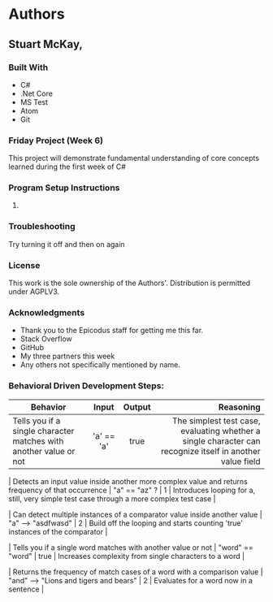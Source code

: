 # Authors
## **Stuart McKay,**

### Built With
* C#
* .Net Core
* MS Test
* Atom
* Git

### Friday Project (Week 6)
This project will demonstrate fundamental understanding of core concepts learned during the first week of C#

### Program Setup Instructions
1.


### Troubleshooting
Try turning it off and then on again

### License
This work is the sole ownership of the Authors'. Distribution is permitted under AGPLV3.

### Acknowledgments
* Thank you to the Epicodus staff for getting me this far.
* Stack Overflow
* GitHub
* My three partners this week
* Any others not specifically mentioned by name.

### Behavioral Driven Development Steps:
| Behavior | Input | Output | Reasoning |
| ------------- |:-------------:| :-------------:| -------: |  
| Tells you if a single character matches with another value or not | 'a' == 'a' | true | The simplest test case, evaluating whether a single character can recognize itself in another value field |

| Detects an input value inside another more complex value and returns frequency of that occurrence | "a" == "az" ? | 1 | Introduces looping for a, still, very simple test case through a more complex test case |

| Can detect multiple instances of a comparator value inside another value | "a" --> "asdfwasd" | 2 | Build off the looping and starts counting 'true' instances of the comparator |

| Tells you if a single word matches with another value or not | "word" == "word" | true | Increases complexity from single characters to a word |

| Returns the frequency of match cases of a word with a comparison value | "and" --> "Lions and tigers and bears" | 2 | Evaluates for a word now in a sentence |
